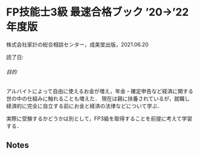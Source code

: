 # FP技能士3級 最速合格ブック ’20→’22年度版
株式会社家計の総合相談センター，成美堂出版，2021.06.20

読了日: 

###### 目的
アルバイトによって自由に使えるお金が増え，年金・確定申告など経済に関する世の中の仕組みに触れることも増えた．
現在は親に扶養されているが，就職し経済的に完全に自立する前にお金と経済の法律などについて学ぶ．

実際に受験するかどうかは別として，FP3級を取得することを前提に考えて学習する．

## Notes 
